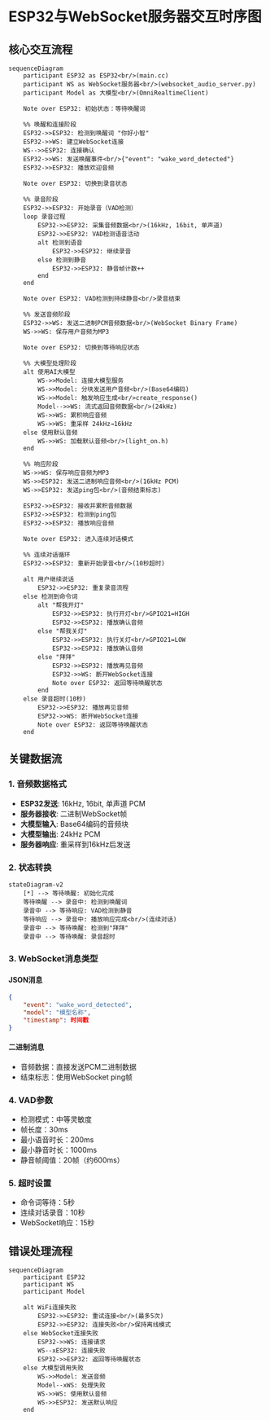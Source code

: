 # ESP32与WebSocket服务器交互时序图

## 核心交互流程

```mermaid
sequenceDiagram
    participant ESP32 as ESP32<br/>(main.cc)
    participant WS as WebSocket服务器<br/>(websocket_audio_server.py)
    participant Model as 大模型<br/>(OmniRealtimeClient)
    
    Note over ESP32: 初始状态：等待唤醒词
    
    %% 唤醒和连接阶段
    ESP32->>ESP32: 检测到唤醒词 "你好小智"
    ESP32->>WS: 建立WebSocket连接
    WS-->>ESP32: 连接确认
    ESP32->>WS: 发送唤醒事件<br/>{"event": "wake_word_detected"}
    ESP32->>ESP32: 播放欢迎音频
    
    Note over ESP32: 切换到录音状态
    
    %% 录音阶段
    ESP32->>ESP32: 开始录音（VAD检测）
    loop 录音过程
        ESP32->>ESP32: 采集音频数据<br/>(16kHz, 16bit, 单声道)
        ESP32->>ESP32: VAD检测语音活动
        alt 检测到语音
            ESP32->>ESP32: 继续录音
        else 检测到静音
            ESP32->>ESP32: 静音帧计数++
        end
    end
    
    Note over ESP32: VAD检测到持续静音<br/>录音结束
    
    %% 发送音频阶段
    ESP32->>WS: 发送二进制PCM音频数据<br/>(WebSocket Binary Frame)
    WS->>WS: 保存用户音频为MP3
    
    Note over ESP32: 切换到等待响应状态
    
    %% 大模型处理阶段
    alt 使用AI大模型
        WS->>Model: 连接大模型服务
        WS->>Model: 分块发送用户音频<br/>(Base64编码)
        WS->>Model: 触发响应生成<br/>create_response()
        Model-->>WS: 流式返回音频数据<br/>(24kHz)
        WS->>WS: 累积响应音频
        WS->>WS: 重采样 24kHz→16kHz
    else 使用默认音频
        WS->>WS: 加载默认音频<br/>(light_on.h)
    end
    
    %% 响应阶段
    WS->>WS: 保存响应音频为MP3
    WS->>ESP32: 发送二进制响应音频<br/>(16kHz PCM)
    WS->>ESP32: 发送ping包<br/>(音频结束标志)
    
    ESP32->>ESP32: 接收并累积音频数据
    ESP32->>ESP32: 检测到ping包
    ESP32->>ESP32: 播放响应音频
    
    Note over ESP32: 进入连续对话模式
    
    %% 连续对话循环
    ESP32->>ESP32: 重新开始录音<br/>(10秒超时)
    
    alt 用户继续说话
        ESP32->>ESP32: 重复录音流程
    else 检测到命令词
        alt "帮我开灯"
            ESP32->>ESP32: 执行开灯<br/>GPIO21=HIGH
            ESP32->>ESP32: 播放确认音频
        else "帮我关灯" 
            ESP32->>ESP32: 执行关灯<br/>GPIO21=LOW
            ESP32->>ESP32: 播放确认音频
        else "拜拜"
            ESP32->>ESP32: 播放再见音频
            ESP32->>WS: 断开WebSocket连接
            Note over ESP32: 返回等待唤醒状态
        end
    else 录音超时(10秒)
        ESP32->>ESP32: 播放再见音频
        ESP32->>WS: 断开WebSocket连接
        Note over ESP32: 返回等待唤醒状态
    end
```

## 关键数据流

### 1. 音频数据格式
- **ESP32发送**: 16kHz, 16bit, 单声道 PCM
- **服务器接收**: 二进制WebSocket帧
- **大模型输入**: Base64编码的音频块
- **大模型输出**: 24kHz PCM
- **服务器响应**: 重采样到16kHz后发送

### 2. 状态转换
```mermaid
stateDiagram-v2
    [*] --> 等待唤醒: 初始化完成
    等待唤醒 --> 录音中: 检测到唤醒词
    录音中 --> 等待响应: VAD检测到静音
    等待响应 --> 录音中: 播放响应完成<br/>(连续对话)
    录音中 --> 等待唤醒: 检测到"拜拜"
    录音中 --> 等待唤醒: 录音超时
```

### 3. WebSocket消息类型

#### JSON消息
```json
{
    "event": "wake_word_detected",
    "model": "模型名称",
    "timestamp": 时间戳
}
```

#### 二进制消息
- 音频数据：直接发送PCM二进制数据
- 结束标志：使用WebSocket ping帧

### 4. VAD参数
- 检测模式：中等灵敏度
- 帧长度：30ms
- 最小语音时长：200ms
- 最小静音时长：1000ms
- 静音帧阈值：20帧（约600ms）

### 5. 超时设置
- 命令词等待：5秒
- 连续对话录音：10秒
- WebSocket响应：15秒

## 错误处理流程

```mermaid
sequenceDiagram
    participant ESP32
    participant WS
    participant Model
    
    alt WiFi连接失败
        ESP32->>ESP32: 重试连接<br/>(最多5次)
        ESP32->>ESP32: 连接失败<br/>保持离线模式
    else WebSocket连接失败
        ESP32->>WS: 连接请求
        WS--xESP32: 连接失败
        ESP32->>ESP32: 返回等待唤醒状态
    else 大模型调用失败
        WS->>Model: 发送音频
        Model--xWS: 处理失败
        WS->>WS: 使用默认音频
        WS->>ESP32: 发送默认响应
    end
```